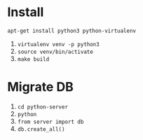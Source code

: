 # Install

```
apt-get install python3 python-virtualenv
```

1. `virtualenv venv -p python3`
1. `source venv/bin/activate`
1. `make build`

# Migrate DB

1. `cd python-server`
2. `python`
3. `from server import db`
4. `db.create_all()`
